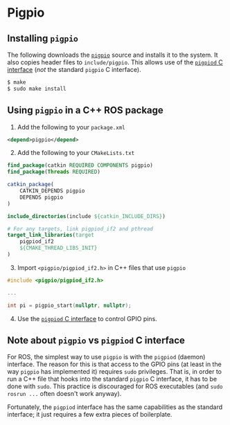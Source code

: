 # Pigpio

## Installing `pigpio`

The following downloads the [`pigpio`](http://abyz.me.uk/rpi/pigpio/) source and installs it to the system. It also copies header files to `include/pigpio`. This allows use of the [`pigpiod` C interface](http://abyz.me.uk/rpi/pigpio/pdif2.html) (_not_ the standard `pigpio` C interface).

```bash
$ make
$ sudo make install
```

## Using `pigpio` in a C++ ROS package

1. Add the following to your `package.xml`

```xml
<depend>pigpio</depend>
```

2. Add the following to your `CMakeLists.txt`

```cmake
find_package(catkin REQUIRED COMPONENTS pigpio)
find_package(Threads REQUIRED)

catkin_package(
    CATKIN_DEPENDS pigpio
    DEPENDS pigpio
)

include_directories(include ${catkin_INCLUDE_DIRS})

# For any targets, link pigpiod_if2 and pthread
target_link_libraries(target
    pigpiod_if2
    ${CMAKE_THREAD_LIBS_INIT}
)
```

3. Import `<pigpio/pigpiod_if2.h>` in C++ files that use `pigpio`

```c++
#include <pigpio/pigpiod_if2.h>

...

int pi = pigpio_start(nullptr, nullptr);
```

4. Use the [`pigpiod` C interface](http://abyz.me.uk/rpi/pigpio/pdif2.html) to control GPIO pins.

## Note about `pigpio` vs `pigpiod` C interface

For ROS, the simplest way to use `pigpio` is with the `pigpiod` (daemon) interface. The reason for this is that access to the GPIO pins (at least in the way `pigpio` has implemented it) requires `sudo` privileges. That is, in order to run a C++ file that hooks into the standard `pigpio` C interface, it has to be done with `sudo`. This practice is discouraged for ROS executables (and `sudo rosrun ...` often doesn't work anyway).

Fortunately, the `pigpiod` interface has the same capabilities as the standard interface; it just requires a few extra pieces of boilerplate.
